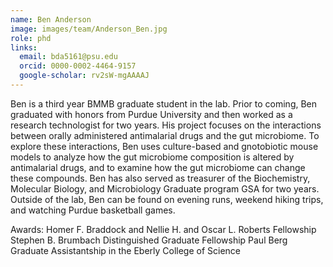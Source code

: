 ```yaml
---
name: Ben Anderson
image: images/team/Anderson_Ben.jpg
role: phd
links:
  email: bda5161@psu.edu
  orcid: 0000-0002-4464-9157
  google-scholar: rv2sW-mgAAAAJ
---
```


Ben is a third year BMMB graduate student in the lab. Prior to coming, Ben graduated with honors from Purdue University and then worked as a research technologist for two years. His project focuses on the interactions between orally administered antimalarial drugs and the gut microbiome. To explore these interactions, Ben uses culture-based and gnotobiotic mouse models to analyze how the gut microbiome composition is altered by antimalarial drugs, and to examine how the gut microbiome can change these compounds. Ben has also served as treasurer of the Biochemistry, Molecular Biology, and Microbiology Graduate program GSA for two years. Outside of the lab, Ben can be found on evening runs, weekend hiking trips, and watching Purdue basketball games.

Awards:
Homer F. Braddock and Nellie H. and Oscar L. Roberts Fellowship
Stephen B. Brumbach Distinguished Graduate Fellowship
Paul Berg Graduate Assistantship in the Eberly College of Science


